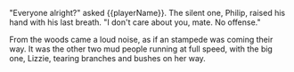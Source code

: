 "Everyone alright?" asked {{playerName}}. The silent one, Philip, raised his hand with his last breath. "I don't care about you, mate. No offense."

From the woods came a loud noise, as if an stampede was coming their way. It was the other two mud people running at full speed, with the big one, Lizzie, tearing branches and bushes on her way.
